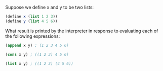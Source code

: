 Suppose we define x and y to be two lists:

```scheme
(define x (list 1 2 3))
(define y (list 4 5 6))
```

What result is printed by the interpreter in response to evaluating each of the following expressions:

```scheme
(append x y) ; (1 2 3 4 5 6)

(cons x y) ; ((1 2 3) 4 5 6)

(list x y) ; ((1 2 3) (4 5 6))
```
